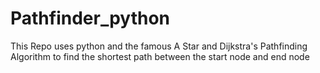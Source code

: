 # Pathfinder_python
This Repo uses python and the famous A Star and Dijkstra's Pathfinding Algorithm to find the shortest path between the start node and end node
